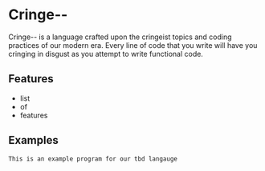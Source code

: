 # Cringe--

Cringe-- is a language crafted upon the cringeist topics and coding practices of our modern era. Every line of code that you write will have you cringing in disgust as you attempt to write functional code.

## Features

- list
- of
- features

## Examples

```
This is an example program for our tbd langauge
```
